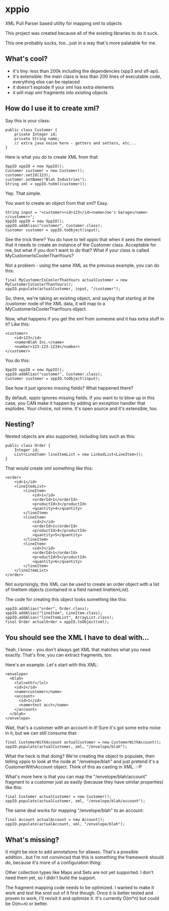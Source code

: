 xppio
=====

XML Pull Parser based utility for mapping xml to objects

This project was created because all of the existing libraries to do it suck.

This one probably sucks, too...just in a way that's more palatable for me.


What's cool?
------
* it's tiny: less than 200k including the dependencies (xpp3 and slf-api).
* it's extensible: the main class is less than 200 lines of executable code, everything else can be replaced
* it doesn't explode if your xml has extra elements
* it will map xml fragments into existing objects


How do I use it to create xml?
------

Say this is your class:

	public class Customer {
		private Integer id;
		private String name;
		// extra java noise here - getters and setters, etc...
	}

Here is what you do to create XML from that:

	XppIO xppIO = new XppIO();
	Customer customer = new Customer();
	customer.setId(123);
	customer.setName("Blah Industries");
	String xml = xppIO.toXml(customer));

Yep. That simple.

You want to create an object from that xml? Easy.

	String input = "<customer><id>123</id><name>Joe's Garage</name></customer>";
	XppIO xppIO = new XppIO();
	xppIO.addAlias("customer", Customer.class);
	Customer customer = xppIO.toObject(input);

See the trick there? You do have to tell xppio that when it sees the <customer> element that it needs to create an
instance of the Customer class. Acceptable for me, but what if you don't want to do that? What if your class is called
MyCustomerIsCoolerThanYours?

Not a problem - using the same XML as the previous example, you can do this:

	final MyCustomerIsCoolerThanYours actualCustomer = new MyCustomerIsCoolerThanYours();
	xppIO.populate(actualCustomer, input, "/customer");

So, there, we're taking an existing object, and saying that starting at the /customer node of the XML data, it will map
to a MyCustomerIsCoolerThanYours object.

Now, what happens if you get the xml from someone and it has extra stuff in it? Like this:

	<customer>
		<id>123</id>
		<name>Blah Inc.</name>
		<number>123-123-1234</number>
	</customer>

You do this:

	XppIO xppIO = new XppIO();
	xppIO.addAlias("customer", Customer.class);
	Customer customer = xppIO.toObject(input);

See how it just ignores missing fields? What happened there?

By default, xppio ignores missing fields. If you want to to blow up in this case, you CAN make it happen by adding an
exception handler that explodes. Your choice, not mine. It's open source and it's extensible, too.

Nesting?
------

Nested objects are also supported, including lists such as this:

	public class Order {
		Integer id;
		List<LineItem> lineItemList = new LinkedList<LineItem>();
	}

That would create xml something like this:

	<order>
		<id>1</id>
		<lineItemList>
			<lineItem>
				<id>1</id>
				<orderId>1</orderId>
				<productId>3</productId>
				<quantity>4</quantity>
			</lineItem>
			<lineItem>
				<id>2</id>
				<orderId>1</orderId>
				<productId>4</productId>
				<quantity>5</quantity>
			</lineItem>
			<lineItem>
				<id>3</id>
				<orderId>1</orderId>
				<productId>5</productId>
				<quantity>6</quantity>
			</lineItem>
		</lineItemList>
	</order>

Not surprisingly, this XML can be used to create an order object with a list of lineItem objects (contained in a field
named lineItemList).

The code for creating this object looks something like this:

	xppIO.addAlias("order", Order.class);
	xppIO.addAlias("lineItem", LineItem.class);
	xppIO.addAlias("lineItemList", ArrayList.class);
	final Order actualOrder = xppIO.toObject(xml);

You should see the XML I have to deal with...
------
Yeah, I know - you don't always get XML that matches what you need exactly. That's fine, you can extract fragments, too.

Here's an example. Let's start with this XML:

	<envelope>
	  <blah>
		<lol>wth?</lol>
		<id>2</id>
		<name>customer</name>
		<account>
		  <id>1</id>
		  <name>test acct</name>
		</account>
	  </blah>
	</envelope>

Wait, that's a customer with an account in it! Sure it's got some extra noise in it, but we can still consume that:

	final CustomerWithAccount actualCustomer = new CustomerWithAccount();
	xppIO.populate(actualCustomer, xml, "/envelope/blah");

What the heck is that doing? We're creating the object to populate, then telling xppio to look at the node at
"/envelope/blah" and just pretend it's a CustomerWithAccount object. Think of this as casting in XML. :-P

What's more here is that you can map the "/envelope/blah/account" fragment to a customer just as easily (because they
have similar properties) like this:

	final Customer actualCustomer = new Customer();
	xppIO.populate(actualCustomer, xml, "/envelope/blah/account");

The same deal works for mapping "/envelope/blah" to an account:

	final Account actualAccount = new Account();
	xppIO.populate(actualAccount, xml, "/envelope/blah");


What's missing?
------
It might be nice to add annotations for aliases. That's a possible addition...but I'm not convinced that this is
something the framework should do, because it's more of a configuration thing.

Other collection types like Maps and Sets are not yet supported. I don't need them yet, so I didn't build the support.

The fragment mapping code needs to be optimized. I wanted to make it work and test the snot out of it first though. Once
it is better tested and proven to work, I'll revisit it and optimize it. It's currently O(m*n) but could be O(m+n) or
better.
